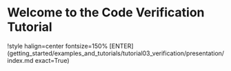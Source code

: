 # Welcome to the Code Verification Tutorial

!style halign=center fontsize=150%
[ENTER](getting_started/examples_and_tutorials/tutorial03_verification/presentation/index.md exact=True)
